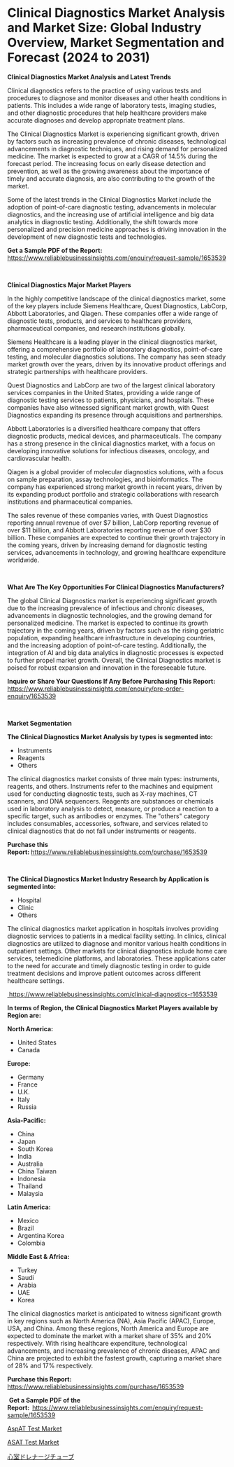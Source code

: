<p><h1>Clinical Diagnostics Market Analysis and Market Size: Global Industry Overview, Market Segmentation and Forecast (2024 to 2031)</h1></p><p><strong>Clinical Diagnostics Market Analysis and Latest Trends</strong></p>
<p><p>Clinical diagnostics refers to the practice of using various tests and procedures to diagnose and monitor diseases and other health conditions in patients. This includes a wide range of laboratory tests, imaging studies, and other diagnostic procedures that help healthcare providers make accurate diagnoses and develop appropriate treatment plans.</p><p>The Clinical Diagnostics Market is experiencing significant growth, driven by factors such as increasing prevalence of chronic diseases, technological advancements in diagnostic techniques, and rising demand for personalized medicine. The market is expected to grow at a CAGR of 14.5% during the forecast period. The increasing focus on early disease detection and prevention, as well as the growing awareness about the importance of timely and accurate diagnosis, are also contributing to the growth of the market.</p><p>Some of the latest trends in the Clinical Diagnostics Market include the adoption of point-of-care diagnostic testing, advancements in molecular diagnostics, and the increasing use of artificial intelligence and big data analytics in diagnostic testing. Additionally, the shift towards more personalized and precision medicine approaches is driving innovation in the development of new diagnostic tests and technologies.</p></p>
<p><strong>Get a Sample PDF of the Report:&nbsp;</strong> <a href="https://www.reliablebusinessinsights.com/enquiry/request-sample/1653539">https://www.reliablebusinessinsights.com/enquiry/request-sample/1653539</a></p>
<p>&nbsp;</p>
<p><strong>Clinical Diagnostics Major Market Players</strong></p>
<p><p>In the highly competitive landscape of the clinical diagnostics market, some of the key players include Siemens Healthcare, Quest Diagnostics, LabCorp, Abbott Laboratories, and Qiagen. These companies offer a wide range of diagnostic tests, products, and services to healthcare providers, pharmaceutical companies, and research institutions globally.</p><p>Siemens Healthcare is a leading player in the clinical diagnostics market, offering a comprehensive portfolio of laboratory diagnostics, point-of-care testing, and molecular diagnostics solutions. The company has seen steady market growth over the years, driven by its innovative product offerings and strategic partnerships with healthcare providers.</p><p>Quest Diagnostics and LabCorp are two of the largest clinical laboratory services companies in the United States, providing a wide range of diagnostic testing services to patients, physicians, and hospitals. These companies have also witnessed significant market growth, with Quest Diagnostics expanding its presence through acquisitions and partnerships.</p><p>Abbott Laboratories is a diversified healthcare company that offers diagnostic products, medical devices, and pharmaceuticals. The company has a strong presence in the clinical diagnostics market, with a focus on developing innovative solutions for infectious diseases, oncology, and cardiovascular health.</p><p>Qiagen is a global provider of molecular diagnostics solutions, with a focus on sample preparation, assay technologies, and bioinformatics. The company has experienced strong market growth in recent years, driven by its expanding product portfolio and strategic collaborations with research institutions and pharmaceutical companies.</p><p>The sales revenue of these companies varies, with Quest Diagnostics reporting annual revenue of over $7 billion, LabCorp reporting revenue of over $11 billion, and Abbott Laboratories reporting revenue of over $30 billion. These companies are expected to continue their growth trajectory in the coming years, driven by increasing demand for diagnostic testing services, advancements in technology, and growing healthcare expenditure worldwide.</p></p>
<p>&nbsp;</p>
<p><strong>What Are The Key Opportunities For Clinical Diagnostics Manufacturers?</strong></p>
<p><p>The global Clinical Diagnostics market is experiencing significant growth due to the increasing prevalence of infectious and chronic diseases, advancements in diagnostic technologies, and the growing demand for personalized medicine. The market is expected to continue its growth trajectory in the coming years, driven by factors such as the rising geriatric population, expanding healthcare infrastructure in developing countries, and the increasing adoption of point-of-care testing. Additionally, the integration of AI and big data analytics in diagnostic processes is expected to further propel market growth. Overall, the Clinical Diagnostics market is poised for robust expansion and innovation in the foreseeable future.</p></p>
<p><strong>Inquire or Share Your Questions If Any Before Purchasing This Report:</strong> <a href="https://www.reliablebusinessinsights.com/enquiry/pre-order-enquiry/1653539">https://www.reliablebusinessinsights.com/enquiry/pre-order-enquiry/1653539</a></p>
<p>&nbsp;</p>
<p><strong>Market Segmentation</strong></p>
<p><strong>The Clinical Diagnostics Market Analysis by types is segmented into:</strong></p>
<p><ul><li>Instruments</li><li>Reagents</li><li>Others</li></ul></p>
<p><p>The clinical diagnostics market consists of three main types: instruments, reagents, and others. Instruments refer to the machines and equipment used for conducting diagnostic tests, such as X-ray machines, CT scanners, and DNA sequencers. Reagents are substances or chemicals used in laboratory analysis to detect, measure, or produce a reaction to a specific target, such as antibodies or enzymes. The "others" category includes consumables, accessories, software, and services related to clinical diagnostics that do not fall under instruments or reagents.</p></p>
<p><strong>Purchase this Report:&nbsp;</strong><a href="https://www.reliablebusinessinsights.com/purchase/1653539">https://www.reliablebusinessinsights.com/purchase/1653539</a></p>
<p>&nbsp;</p>
<p><strong>The Clinical Diagnostics Market Industry Research by Application is segmented into:</strong></p>
<p><ul><li>Hospital</li><li>Clinic</li><li>Others</li></ul></p>
<p><p>The clinical diagnostics market application in hospitals involves providing diagnostic services to patients in a medical facility setting. In clinics, clinical diagnostics are utilized to diagnose and monitor various health conditions in outpatient settings. Other markets for clinical diagnostics include home care services, telemedicine platforms, and laboratories. These applications cater to the need for accurate and timely diagnostic testing in order to guide treatment decisions and improve patient outcomes across different healthcare settings.</p></p>
<p><a href="https://www.reliablebusinessinsights.com/clinical-diagnostics-r1653539">&nbsp;https://www.reliablebusinessinsights.com/clinical-diagnostics-r1653539</a></p>
<p><strong>In terms of Region, the Clinical Diagnostics Market Players available by Region are:</strong></p>
<p>
    <p> <strong> North America: </strong>
        <ul>
            <li>United States</li>
            <li>Canada</li>
        </ul>
        </p> 
    <p> <strong> Europe: </strong>
        <ul>
            <li>Germany</li>
            <li>France</li>
            <li>U.K.</li>
            <li>Italy</li>
            <li>Russia</li>
        </ul>
        </p> 
    <p> <strong> Asia-Pacific: </strong>
        <ul>
            <li>China</li>
            <li>Japan</li>
            <li>South Korea</li>
            <li>India</li>
            <li>Australia</li>
            <li>China Taiwan</li>
            <li>Indonesia</li>
            <li>Thailand</li>
            <li>Malaysia</li>
        </ul>
        </p> 
    <p> <strong> Latin America: </strong>
        <ul>
            <li>Mexico</li>
            <li>Brazil</li>
            <li>Argentina Korea</li>
            <li>Colombia</li>
        </ul>
        </p> 
    <p> <strong> Middle East & Africa: </strong>
        <ul>
            <li>Turkey</li>
            <li>Saudi</li>
            <li>Arabia</li>
            <li>UAE</li>
            <li>Korea</li>
        </ul>
    </p>
    </p>
<p><p>The clinical diagnostics market is anticipated to witness significant growth in key regions such as North America (NA), Asia Pacific (APAC), Europe, USA, and China. Among these regions, North America and Europe are expected to dominate the market with a market share of 35% and 20% respectively. With rising healthcare expenditure, technological advancements, and increasing prevalence of chronic diseases, APAC and China are projected to exhibit the fastest growth, capturing a market share of 28% and 17% respectively.</p></p>
<p><strong>Purchase this Report: </strong><a href="https://www.reliablebusinessinsights.com/purchase/1653539">https://www.reliablebusinessinsights.com/purchase/1653539</a></p>
<p>&nbsp;<strong>Get a Sample PDF of the Report:&nbsp;&nbsp;</strong><a href="https://www.reliablebusinessinsights.com/enquiry/request-sample/1653539">https://www.reliablebusinessinsights.com/enquiry/request-sample/1653539</a></p>
<p><strong></strong></p>
<p><p><a href="https://github.com/Hazelklievgspy6vdcsmu106w/Market-Research-Report-List-3/blob/main/aspat-test-market.md">AspAT Test Market</a></p><p><a href="https://github.com/LiamDavis60/Market-Research-Report-List-1/blob/main/asat-test-market.md">ASAT Test Market</a></p><p><a href="https://github.com/KenyonJohns/Market-Research-Report-List-1/blob/main/6800270171525.md">心室ドレナージチューブ</a></p></p>
